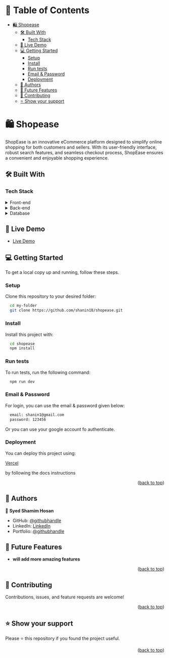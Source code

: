 <a name="readme-top"></a>

<!-- TABLE OF CONTENTS -->

# 📗 Table of Contents

- [🛍️ Shopease](#-Shopease-)
  - [🛠 Built With ](#-built-with-)
    - [Tech Stack ](#tech-stack-)
  - [🚀 Live Demo ](#-live-demo-)
  - [💻 Getting Started ](#-getting-started-)
    - [Setup](#setup)
    - [Install](#install)
    - [Run tests](#run-tests)
    - [Email & Password](#Email-&-Password)
    - [Deployment](#deployment)
  - [👥 Authors ](#-authors-)
  - [🔭 Future Features ](#-future-features-)
  - [🤝 Contributing ](#-contributing-)
  - [⭐️ Show your support ](#️-show-your-support-)

<!-- PROJECT DESCRIPTION -->

# 🛍️ Shopease <a name="about-project"></a>

ShopEase is an innovative eCommerce platform designed to simplify online shopping for both customers and sellers. With its user-friendly interface, robust search features, and seamless checkout process, ShopEase ensures a convenient and enjoyable shopping experience.

## 🛠 Built With <a name="built-with"></a>

### Tech Stack <a name="tech-stack"></a>

<details>
  <summary>Front-end</summary>
  <ul>
    <li><a href="https://react.dev/">ReactJs</a></li>
    <li><a href="https://tailwindui.com/">Tailwind</a></li>
  </ul>
</details>
<details>
  <summary>Back-end</summary>
  <ul>
    <li><a href="https://expressjs.com/">ExpressJS</a></li>
  </ul>
</details>

<details>
<summary>Database</summary>
  <ul>
    <li><a href="https://mongodb.com">MongoDB</a></li>
  </ul>
</details>

## 🚀 Live Demo <a name="live-demo"></a>

- <a href="https://worknest-rose.vercel.app/">Live Demo</a>

<!-- GETTING STARTED -->

## 💻 Getting Started <a name="getting-started"></a>

To get a local copy up and running, follow these steps.

### Setup

Clone this repository to your desired folder:

```sh
  cd my-folder
  git clone https://github.com/shanin18/shopease.git
```

### Install

Install this project with:

```sh
  cd shopease
  npm install
```

### Run tests

To run tests, run the following command:

```sh
  npm run dev
```

### Email & Password

For login, you can use the email & password given below:

```sh
  email: shanin1@gmail.com
  password: 123456
```

Or you can use your google account fo authenticate.

### Deployment

You can deploy this project using:

<a href="https://vercel.com">Vercel</a>

by following the docs instructions

<p align="right">(<a href="#readme-top">back to top</a>)</p>

## 👥 Authors <a name="authors"></a>

👤 **Syed Shamim Hosan**

- GitHub: [@githubhandle](https://github.com/shanin18)
- LinkedIn: [LinkedIn](https://www.linkedin.com/in/syed-shamim-hosan/)
- Portfolio: [@githubhandle](https://jovial-dieffenbachia-a9caa5.netlify.app/)

## 🔭 Future Features <a name="future-features"></a>

- **will add more amazing features**

<p align="right">(<a href="#readme-top">back to top</a>)</p>

## 🤝 Contributing <a name="contributing"></a>

Contributions, issues, and feature requests are welcome!

<p align="right">(<a href="#readme-top">back to top</a>)</p>

## ⭐️ Show your support <a name="support"></a>

Please ⭐️ this repository if you found the project useful.

<p align="right">(<a href="#readme-top">back to top</a>)</p>


